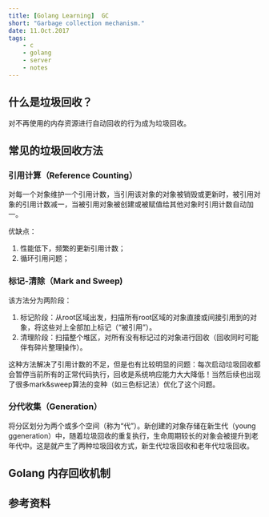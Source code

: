 ```yaml
---
title: [Golang Learning]  GC
short: "Garbage collection mechanism."
date: 11.Oct.2017
tags:
    - c
    - golang
    - server
    - notes
---
```


## 什么是垃圾回收？
对不再使用的内存资源进行自动回收的行为成为垃圾回收。

## 常见的垃圾回收方法

### 引用计算（Reference Counting）

对每一个对象维护一个引用计数，当引用该对象的对象被销毁或更新时，被引用对象的引用计数减一，当被引用对象被创建或被赋值给其他对象时引用计数自动加一。

优缺点：
1. 性能低下，频繁的更新引用计数；
2. 循环引用问题；

### 标记-清除（Mark and Sweep)

该方法分为两阶段：

1. 标记阶段：从root区域出发，扫描所有root区域的对象直接或间接引用到的对象，将这些对上全部加上标记（“被引用”）。
2. 清理阶段：扫描整个堆区，对所有没有标记过的对象进行回收（回收同时可能伴有碎片整理操作）。

这种方法解决了引用计数的不足，但是也有比较明显的问题：每次启动垃圾回收都会暂停当前所有的正常代码执行，回收是系统响应能力大大降低！当然后续也出现了很多mark&sweep算法的变种（如三色标记法）优化了这个问题。

### 分代收集（Generation）
将分区划分为两个或多个空间（称为“代”）。新创建的对象存储在新生代（young ggeneration）中，随着垃圾回收的重复执行，生命周期较长的对象会被提升到老年代中。这是就产生了两种垃圾回收方式，新生代垃圾回收和老年代垃圾回收。

## Golang 内存回收机制



## 参考资料